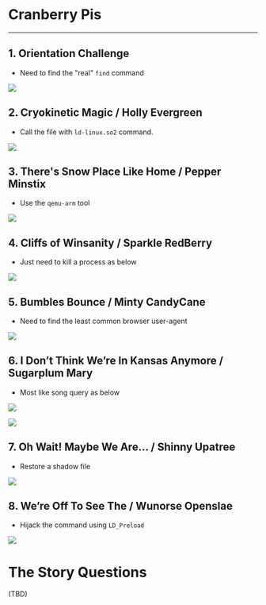 # Cranberry Pis

----
## 1. Orientation Challenge

- Need to find the "real" `find` command

![](img/winterwonderland.png)

## 2. Cryokinetic Magic / Holly Evergreen

- Call the file with `ld-linux.so2` command.

![](img/cryokinetic.png)

## 3. There's Snow Place Like Home / Pepper Minstix

- Use the `qemu-arm` tool

![](img/theressnowplace.png)

## 4. Cliffs of Winsanity / Sparkle RedBerry

- Just need to kill a process as below

![](img/cliffsofwinsanity.png)


## 5. Bumbles Bounce / Minty CandyCane

- Need to find the least common browser user-agent

![](img/bumblesbounce.png)

## 6. I Don’t Think We’re In Kansas Anymore / Sugarplum Mary

- Most like song query as below

![](img/idontthinkweareinkansas.png)

![](img/idontthinkweareinkansas1.png)

## 7. Oh Wait! Maybe We Are… / Shinny Upatree

- Restore a shadow file

![](img/ohwait.png)

## 8. We’re Off To See The / Wunorse Openslae

- Hijack the command using `LD_Preload`

![](img/weareofftoseethe.png)


# The Story Questions

(TBD)
